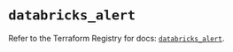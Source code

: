 # `databricks_alert`

Refer to the Terraform Registry for docs: [`databricks_alert`](https://registry.terraform.io/providers/databricks/databricks/1.75.0/docs/resources/alert).
